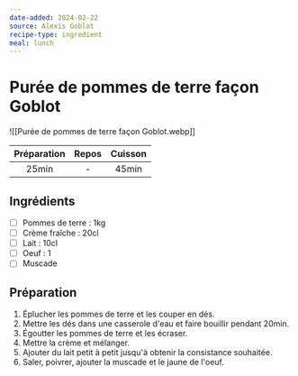 ```yaml
---
date-added: 2024-02-22
source: Alexis Goblot
recipe-type: ingredient
meal: lunch
---
```


# Purée de pommes de terre façon Goblot

![[Purée de pommes de terre façon Goblot.webp]]

| Préparation | Repos | Cuisson |
|:-----------:|:-----:|:-------:|
|    25min    |   -   |  45min  |

## Ingrédients

- [ ] Pommes de terre : 1kg
- [ ] Crème fraîche : 20cl
- [ ] Lait : 10cl
- [ ] Oeuf : 1
- [ ] Muscade

## Préparation

1. Éplucher les pommes de terre et les couper en dés.
2. Mettre les dés dans une casserole d'eau et faire bouillir pendant 20min.
3. Égoutter les pommes de terre et les écraser.
4. Mettre la crème et mélanger.
5. Ajouter du lait petit à petit jusqu'à obtenir la consistance souhaitée.
6. Saler, poivrer, ajouter la muscade et le jaune de l'oeuf.

